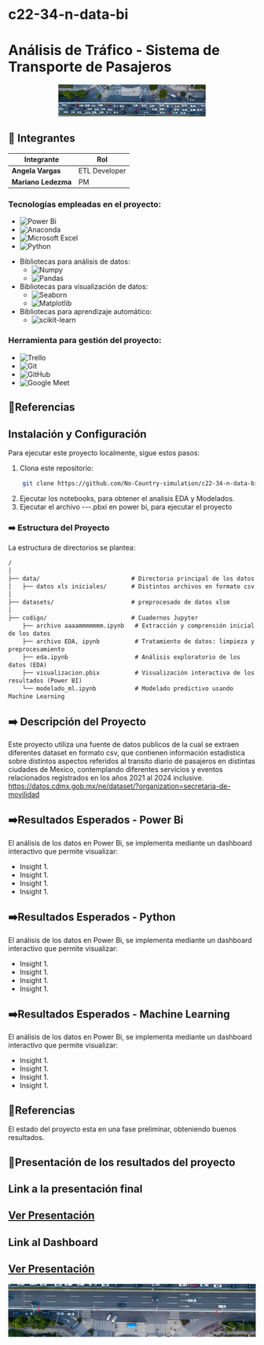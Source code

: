 # c22-34-n-data-bi
# Análisis de Tráfico - Sistema de Transporte de Pasajeros

<p align=center><img src=src/uno.jpg width="300"><p>

## 📌 Integrantes

<div align="letf">

<table>
  <thead>
    <tr>
      <th>Integrante</th>
      <th>Rol</th>
      </tr>
  </thead>
  <tbody>
    <tr>
      <td><b>Angela Vargas</b></td>
      <td>ETL Developer</td>
     </tr>
          <td><b>Mariano Ledezma</b></td>
      <td>PM</td>
      </tr>    
  </tbody>
</table>

</div>




### Tecnologías empleadas en el proyecto:
* ![Power Bi](https://img.shields.io/badge/power_bi-F2C811?style=for-the-badge&logo=powerbi&logoColor=black)
* ![Anaconda](https://img.shields.io/badge/Anaconda-%2344A833.svg?style=for-the-badge&logo=anaconda&logoColor=white)
* ![Microsoft Excel](https://img.shields.io/badge/Microsoft_Excel-217346?style=for-the-badge&logo=microsoft-excel&logoColor=white)
* ![Python](https://img.shields.io/badge/python-3670A0?style=for-the-badge&logo=python&logoColor=ffdd54)
 - Bibliotecas para análisis de datos:
   * ![Numpy](https://img.shields.io/badge/Numpy-013243?logo=numpy&logoColor=fff)
   * ![Pandas](https://img.shields.io/badge/Pandas-150458?logo=pandas&logoColor=fff)
 - Bibliotecas para visualización de datos:
   * ![Seaborn](https://img.shields.io/badge/Seaborn-005377?logo=Seaborn&logoColor=fff) 
   * ![Matplotlib](https://img.shields.io/badge/Matplotlib-11557C?logo=matplotlib&logoColor=fff)
  -	Bibliotecas para aprendizaje automático:
     * ![scikit-learn](https://img.shields.io/badge/scikit-learn-11557C?logo=scikit-learn&logoColor=f0f)



### Herramienta para gestión del proyecto:
* ![Trello](https://img.shields.io/badge/Trello-%23026AA7.svg?style=for-the-badge&logo=Trello&logoColor=white)
* ![Git](https://img.shields.io/badge/git-%23F05033.svg?style=for-the-badge&logo=git&logoColor=white)
* ![GitHub](https://img.shields.io/badge/github-%23121011.svg?style=for-the-badge&logo=github&logoColor=white)
* ![Google Meet](https://img.shields.io/badge/Google%20Meet-00897B?style=for-the-badge&logo=google-meet&logoColor=white)
 
 
## 📌Referencias
## Instalación y Configuración
Para ejecutar este proyecto localmente, sigue estos pasos:
1.	Clona este repositorio:
```bash
    git clone https://github.com/No-Country-simulation/c22-34-n-data-bi.git

   ```
2.	Ejecutar los notebooks, para obtener el analisis EDA y Modelados.
3. Ejecutar el archivo           ---.pbxi en power bi, para ejecutar el proyecto


### ➡️ Estructura del Proyecto
La estructura de directorios se plantea: 

    /
    │
    ├── data/                          # Directorio principal de los datos
    │   ├── datos xls iniciales/       # Distintos archivos en formato csv 
    │
    ├── datasets/                      # preprocesado de datos xlsm
    │
    ├── codigo/                        # Cuadernos Jupyter 
        ├── archivo aaaammmmmmm.ipynb   # Extracción y comprensión inicial de los datos
        ├── archivo EDA, ipynb          # Tratamiento de datos: limpieza y preprocesamiento
        ├── eda.ipynb                   # Análisis exploratorio de los datos (EDA)
        ├── visualizacion.pbix          # Visualización interactiva de los resultados (Power BI)
        └── modelado_ml.ipynb           # Modelado predictivo usando Machine Learning



## ➡️ Descripción del Proyecto

Este proyecto utiliza una fuente de datos publicos de la cual se extraen diferentes dataset en formato csv, que contienen información estadística sobre distintos aspectos referidos al transito diario de pasajeros en distintas ciudades de Mexico, contemplando diferentes servicios y eventos relacionados registrados en los años 2021 al 2024 inclusive.
https://datos.cdmx.gob.mx/ne/dataset/?organization=secretaria-de-movilidad


## ➡️Resultados Esperados - Power Bi

El análisis de los datos en Power Bi, se implementa mediante un dashboard interactivo que permite visualizar:

- Insight 1.
- Insight 1.
- Insight 1.
- Insight 1.

## ➡️Resultados Esperados - Python

El análisis de los datos en Power Bi, se implementa mediante un dashboard interactivo que permite visualizar:

- Insight 1.
- Insight 1.
- Insight 1.
- Insight 1.

## ➡️Resultados Esperados - Machine Learning

El análisis de los datos en Power Bi, se implementa mediante un dashboard interactivo que permite visualizar:

- Insight 1.
- Insight 1.
- Insight 1.
- Insight 1.



## 📌Referencias
El estado del proyecto esta en una fase preliminar, obteniendo buenos resultados.




## 📌Presentación de los resultados del proyecto

</head>
<body>
    <div class="container">
        <p><h2>Link a la presentación final</h2></p>
        <h2><a class="button" href="https://view.genially.com/6721b599186834c1ad285759/presentation-kaeleidoconsultora" target="_blank">Ver Presentación</a></h2>
      <p><h2>Link al Dashboard</h2></p>
        <h2><a class="button" href="https://view.genially.com/6721b599186834c1ad285759/presentation-kaeleidoconsultora" target="_blank">Ver Presentación</a></h2>
  </body>
</html>

<p align="center">
  <img src= 'src/dos.jpg'>
</p>